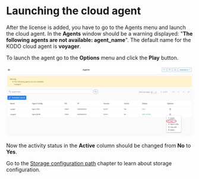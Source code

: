 # Launching the cloud agent

After the license is added, you have to go to the Agents menu and launch the cloud agent.  In the **Agents** window should be a warning displayed: "**The following agents are not available: agent\_name**". The default name for the KODO cloud agent is **voyager**.

To launch the agent go to the **Options** menu and click the **Play** button.

![](../../.gitbook/assets/agent-01.png)

Now the activity status in the **Active** column should be changed from **No** to **Yes**. 

Go to the [Storage configuration path](storage-configuration-path/) chapter to learn about storage configuration.

